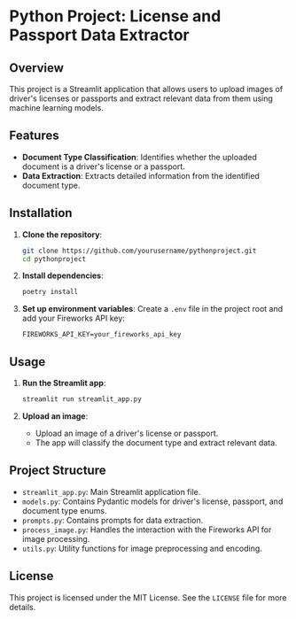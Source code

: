 # Python Project: License and Passport Data Extractor

## Overview

This project is a Streamlit application that allows users to upload images of driver's licenses or passports and extract relevant data from them using machine learning models.

## Features

- **Document Type Classification**: Identifies whether the uploaded document is a driver's license or a passport.
- **Data Extraction**: Extracts detailed information from the identified document type.

## Installation

1. **Clone the repository**:
    ```sh
    git clone https://github.com/yourusername/pythonproject.git
    cd pythonproject
    ```

2. **Install dependencies**:
    ```sh
    poetry install
    ```

3. **Set up environment variables**:
    Create a `.env` file in the project root and add your Fireworks API key:
    ```env
    FIREWORKS_API_KEY=your_fireworks_api_key
    ```

## Usage

1. **Run the Streamlit app**:
    ```sh
    streamlit run streamlit_app.py
    ```

2. **Upload an image**:
    - Upload an image of a driver's license or passport.
    - The app will classify the document type and extract relevant data.

## Project Structure

- `streamlit_app.py`: Main Streamlit application file.
- `models.py`: Contains Pydantic models for driver's license, passport, and document type enums.
- `prompts.py`: Contains prompts for data extraction.
- `process_image.py`: Handles the interaction with the Fireworks API for image processing.
- `utils.py`: Utility functions for image preprocessing and encoding.

## License

This project is licensed under the MIT License. See the `LICENSE` file for more details.